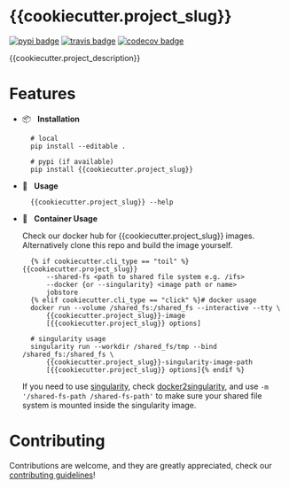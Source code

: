 # {{cookiecutter.project_slug}}

[![pypi badge][pypi_badge]][pypi_base]
[![travis badge][travis_badge]][travis_base]
[![codecov badge][codecov_badge]][codecov_base]

{{cookiecutter.project_description}}

# Features

* 📦 &nbsp; **Installation**

        # local
        pip install --editable .

        # pypi (if available)
        pip install {{cookiecutter.project_slug}}

* 🍉 &nbsp; **Usage**

        {{cookiecutter.project_slug}} --help

* 🐳 &nbsp; **Container Usage**

    Check our docker hub for {{cookiecutter.project_slug}} images. Alternatively clone this repo and build the image yourself.

        {% if cookiecutter.cli_type == "toil" %}{{cookiecutter.project_slug}}
            --shared-fs <path to shared file system e.g. /ifs>
            --docker {or --singularity} <image path or name>
            jobstore
        {% elif cookiecutter.cli_type == "click" %}# docker usage
        docker run --volume /shared_fs:/shared_fs --interactive --tty \
            {{cookiecutter.project_slug}}-image
            [{{cookiecutter.project_slug}} options]

        # singularity usage
        singularity run --workdir /shared_fs/tmp --bind /shared_fs:/shared_fs \
            {{cookiecutter.project_slug}}-singularity-image-path
            [{{cookiecutter.project_slug}} options]{% endif %}

    If you need to use [singularity], check [docker2singularity], and use `-m '/shared-fs-path /shared-fs-path'` to make sure your shared file system is mounted inside the singularity image.

# Contributing

Contributions are welcome, and they are greatly appreciated, check our [contributing guidelines](CONTROBUTING.md)!

<!-- References -->
[singularity]: http://singularity.lbl.gov/
[docker2singularity]: https://github.com/singularityware/docker2singularity

<!-- Badges -->
[codecov_badge]: https://codecov.io/gh/{{cookiecutter.github_account}}/{{cookiecutter.project_slug}}/branch/master/graph/badge.svg
[codecov_base]: https://codecov.io/gh/{{cookiecutter.github_account}}/{{cookiecutter.project_slug}}
[pypi_badge]: https://img.shields.io/pypi/v/{{cookiecutter.project_slug}}.svg
[pypi_base]: https://pypi.python.org/pypi/{{cookiecutter.project_slug}}
[travis_badge]: https://img.shields.io/travis/{{cookiecutter.github_account}}/{{cookiecutter.project_slug}}.svg
[travis_base]: https://travis-ci.org/{{cookiecutter.github_account}}/{{cookiecutter.project_slug}}
